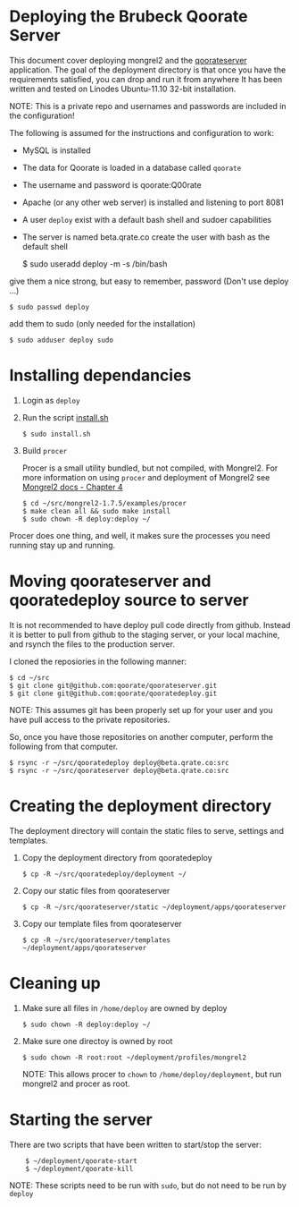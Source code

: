 # Deploying the Brubeck Qoorate Server

This document cover deploying mongrel2 and the [qoorateserver](https://github.com/qoorate/qoorateserver) application.
The goal of the deployment directory is that once you have the requirements satisfied, you can drop and run it from anywhere 
It has been written and tested on Linodes Ubuntu-11.10 32-bit installation.

NOTE: This is a private repo and usernames and passwords are included in the configuration!

The following is assumed for the instructions and configuration to work:

*   MySQL is installed
*   The data for Qoorate is loaded in a database called `qoorate`
*   The username and password is qoorate:Q00rate
*   Apache (or any other web server) is installed and listening to port 8081
*   A user `deploy` exist with a default bash shell and sudoer capabilities
*   The server is named beta.qrate.co
create the user with bash as the default shell

    $ sudo useradd deploy -m -s /bin/bash

give them a nice strong, but easy to remember, password (Don't use deploy ...)

    $ sudo passwd deploy

add them to sudo (only needed for the installation)

    $ sudo adduser deploy sudo

# Installing dependancies

1.  Login as `deploy`

2.  Run the script [install.sh](http://github.com/qoorate/qooratedeploy/tree/master/scripts)

        $ sudo install.sh

3.  Build `procer`

    Procer is a small utility bundled, but not compiled, with Mongrel2.
    For more information on using `procer` and deployment of Mongrel2 see [Mongrel2 docs - Chapter 4](http://mongrel2.org/static/book-finalch5.html)

        $ cd ~/src/mongrel2-1.7.5/examples/procer
        $ make clean all && sudo make install
        $ sudo chown -R deploy:deploy ~/

   Procer does one thing, and well, it makes sure the processes you need running stay up and running.

# Moving qoorateserver and qooratedeploy source to server
It is not recommended to have deploy pull code directly from github. Instead it is better to pull from github to the staging server, or your local machine, and rsynch the files to the production server.

I cloned the reposiories in the following manner:

    $ cd ~/src
    $ git clone git@github.com:qoorate/qoorateserver.git
    $ git clone git@github.com:qoorate/qooratedeploy.git

NOTE: This assumes git has been properly set up for your user and you have pull access to the private repositories.

So, once you have those repositories on another computer, perform the following from that computer.

    $ rsync -r ~/src/qooratedeploy deploy@beta.qrate.co:src
    $ rsync -r ~/src/qoorateserver deploy@beta.qrate.co:src

# Creating the deployment directory

The deployment directory will contain the static files to serve, settings and templates.

1.  Copy the deployment directory from qooratedeploy

        $ cp -R ~/src/qooratedeploy/deployment ~/

2.  Copy our static files from qoorateserver

        $ cp -R ~/src/qoorateserver/static ~/deployment/apps/qoorateserver

3.  Copy our template files from qoorateserver

        $ cp -R ~/src/qoorateserver/templates ~/deployment/apps/qoorateserver

# Cleaning up
1.  Make sure all files in `/home/deploy` are owned by deploy

        $ sudo chown -R deploy:deploy ~/

2.  Make sure one directoy is owned by root

        $ sudo chown -R root:root ~/deployment/profiles/mongrel2

    NOTE: This allows procer to `chown` to `/home/deploy/deployment`, but run mongrel2 and procer as root.

# Starting the server
There are two scripts that have been written to start/stop the server:

        $ ~/deployment/qoorate-start
        $ ~/deployment/qoorate-kill
    
NOTE: These scripts need to be run with `sudo`, but do not need to be run by `deploy`

